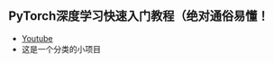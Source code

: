 

## PyTorch深度学习快速入门教程（绝对通俗易懂！
- [Youtube](https://www.youtube.com/watch?v=nm5wWBQJfG0&list=PLgAyVnrNJ96CqYdjZ8v9YjQvCBcK5PZ-V&index=28)
- 这是一个分类的小项目

